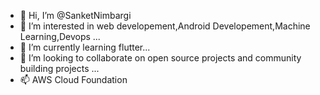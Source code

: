 - 👋 Hi, I’m @SanketNimbargi
- 👀 I’m interested in web developement,Android Developement,Machine Learning,Devops ...
- 🌱 I’m currently learning flutter...
- 💞️ I’m looking to collaborate on open source projects and community building projects ...
- 📫 AWS Cloud Foundation

<!---
SanketNimbargi/SanketNimbargi is a ✨ special ✨ repository because its `README.md` (this file) appears on your GitHub profile.
You can click the Preview link to take a look at your changes.
--->
